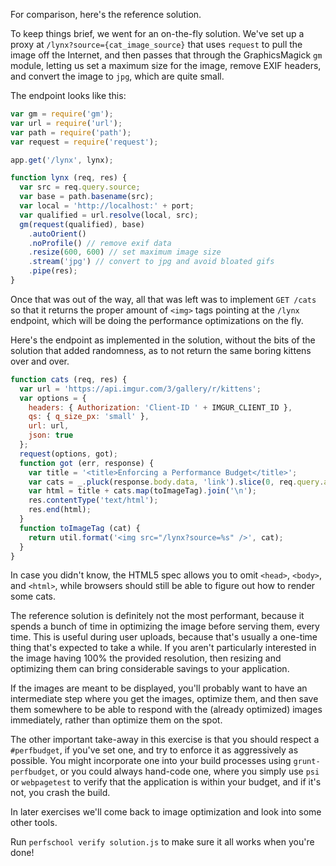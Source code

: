 For comparison, here's the reference solution.

To keep things brief, we went for an on-the-fly solution. We've set up a proxy
at `/lynx?source={cat_image_source}` that uses `request` to pull the image off
the Internet, and then passes that through the GraphicsMagick `gm` module,
letting us set a maximum size for the image, remove EXIF headers, and convert
the image to `jpg`, which are quite small.

The endpoint looks like this:

```js
var gm = require('gm');
var url = require('url');
var path = require('path');
var request = require('request');

app.get('/lynx', lynx);

function lynx (req, res) {
  var src = req.query.source;
  var base = path.basename(src);
  var local = 'http://localhost:' + port;
  var qualified = url.resolve(local, src);
  gm(request(qualified), base)
    .autoOrient()
    .noProfile() // remove exif data
    .resize(600, 600) // set maximum image size
    .stream('jpg') // convert to jpg and avoid bloated gifs
    .pipe(res);
}
```

Once that was out of the way, all that was left was to implement `GET /cats` so
that it returns the proper amount of `<img>` tags pointing at the `/lynx` endpoint,
which will be doing the performance optimizations on the fly.

Here's the endpoint as implemented in the solution, without the bits of the solution
that added randomness, as to not return the same boring kittens over and over.

```js
function cats (req, res) {
  var url = 'https://api.imgur.com/3/gallery/r/kittens';
  var options = {
    headers: { Authorization: 'Client-ID ' + IMGUR_CLIENT_ID },
    qs: { q_size_px: 'small' },
    url: url,
    json: true
  };
  request(options, got);
  function got (err, response) {
    var title = '<title>Enforcing a Performance Budget</title>';
    var cats = _.pluck(response.body.data, 'link').slice(0, req.query.amount);
    var html = title + cats.map(toImageTag).join('\n');
    res.contentType('text/html');
    res.end(html);
  }
  function toImageTag (cat) {
    return util.format('<img src="/lynx?source=%s" />', cat);
  }
}
```

In case you didn't know, the HTML5 spec allows you to omit `<head>`, `<body>`, and
`<html>`, while browsers should still be able to figure out how to render some cats.

The reference solution is definitely not the most performant, because it spends a
bunch of time in optimizing the image before serving them, every time. This is useful
during user uploads, because that's usually a one-time thing that's expected to take a
while. If you aren't particularly interested in the image having 100% the provided
resolution, then resizing and optimizing them can bring considerable savings to your
application.

If the images are meant to be displayed, you'll probably want to have an intermediate
step where you get the images, optimize them, and then save them somewhere to be able
to respond with the (already optimized) images immediately, rather than optimize them
on the spot.

The other important take-away in this exercise is that you should respect a `#perfbudget`,
if you've set one, and try to enforce it as aggressively as possible. You might
incorporate one into your build processes using `grunt-perfbudget`, or you could always
hand-code one, where you simply use `psi` or `webpagetest` to verify that the application
is within your budget, and if it's not, you crash the build.

In later exercises we'll come back to image optimization and look into some other tools.

Run `perfschool verify solution.js` to make sure it all works when you're done!

